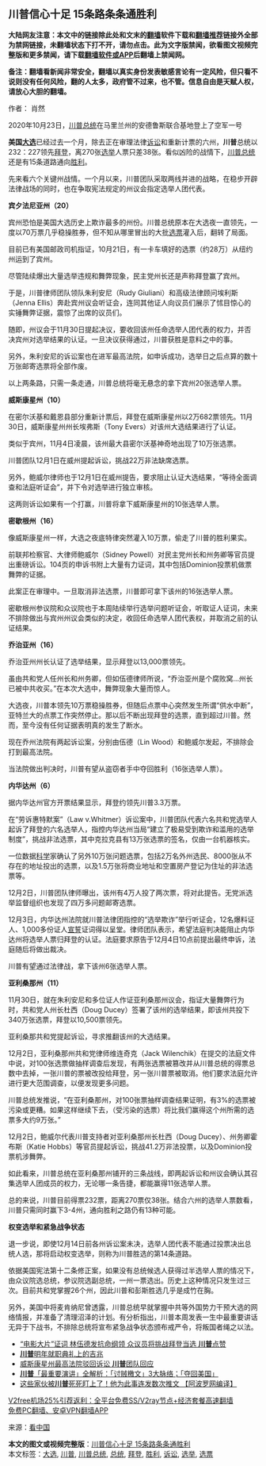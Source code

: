 <h2>川普信心十足 15条路条条通胜利</h2> <p class="notice"><b>大陆网友注意：本文中的链接除此处和文末的<a href="https://github.com/bannedbook/fanqiang" >翻墙</a>软件下载和<a href="https://github.com/killgcd/justmysocks/blob/master/README.md">翻墙推荐</a>链接外全部为禁网链接，未翻墙状态下打不开，请勿点击。此为文字版禁闻，欲看图文视频完整版和更多禁闻，请下载<a href="https://github.com/bannedbook/fanqiang">翻墙软件或APP</a>后翻墙上禁闻网。</p><p>备注：翻墙看新闻非常安全，翻墙以真实身份发表敏感言论有一定风险，但只看不说则没有任何风险，翻的人太多，政府管不过来，也不管。信息自由是天赋人权，请放心大胆的翻墙。</b></p>  <div class="entry"> <p>作者： 肖然</p> <p id="conimg">2020年10月23日，<a href="https://www.bannedbook.org/bnews/tag/%e5%b7%9d%e6%99%ae/" class="st_tag internal_tag" rel="tag" title="标签 川普 下的日志">川普</a><a href="https://www.bannedbook.org/bnews/tag/%e6%80%bb%e7%bb%9f/" class="st_tag internal_tag" rel="tag" title="标签 总统 下的日志">总统</a>在马里兰州的安德鲁斯联合基地登上了空军一号</p> <p><strong>美国<a href="https://www.bannedbook.org/bnews/tag/%e5%a4%a7%e9%80%89/" class="st_tag internal_tag" rel="tag" title="标签 大选 下的日志">大选</a></strong>已经过去一个月，除去正在审理法律<a href="https://www.bannedbook.org/bnews/tag/%E8%AF%89%E8%AE%BC/" class="st_tag internal_tag" rel="tag" title="标签 诉讼 下的日志">诉讼</a>和重新计票的六州，<strong>川普</strong>总统以232：227领先<a href="https://www.bannedbook.org/bnews/tag/%e6%8b%9c%e7%99%bb/" class="st_tag internal_tag" rel="tag" title="标签 拜登 下的日志">拜登</a>，离270张<a href="https://www.bannedbook.org/bnews/tag/%e9%80%89%e4%b8%be/" class="st_tag internal_tag" rel="tag" title="标签 选举 下的日志">选举</a>人票只差38张。看似凶险的战情下，<a href="https://www.bannedbook.org/bnews/tag/%E5%B7%9D%E6%99%AE%E6%80%BB%E7%BB%9F/" class="st_tag internal_tag" rel="tag" title="标签 川普总统 下的日志">川普总统</a>还是有15条道路通向<a href="https://www.bannedbook.org/bnews/tag/%E8%83%9C%E5%88%A9/" class="st_tag internal_tag" rel="tag" title="标签 胜利 下的日志">胜利</a>。</p> <p>先来看六个关键州战情。一个月以来，川普团队采取两线并进的战略，在稳步开辟法律战场的同时，也在争取宪法规定的州议会指定选举人团代表。</p> <p><strong>宾夕法尼亚州（20）</strong></p> <p>宾州恐怕是美国大选历史上欺诈最多的州份。川普总统原本在大选夜一直领先，一度以70万票几乎稳操胜券，但不知从哪里冒出的大批<a href="https://www.bannedbook.org/bnews/tag/%E9%80%89%E7%A5%A8/" class="st_tag internal_tag" rel="tag" title="标签 选票 下的日志">选票</a>灌入后，翻转了局面。</p> <p>目前已有美国邮政司机指证，10月21日，有一卡车填好的选票（约28万）从纽约州运到了宾州。</p> <p>尽管陆续爆出大量选举违规和舞弊现象，民主党州长还是声称拜登赢了宾州。</p> <p>于是，川普律师团队领队朱利安尼（Rudy Giuliani）和高级法律顾问埃利斯（Jenna Ellis）奔赴宾州议会听证会，连同其他证人向议员们展示了怵目惊心的实锤舞弊证据，震惊了出席的议员们。</p> <p>随即，州议会于11月30日提起决议，要收回该州任命选举人团代表的权力，并否决宾州对选举结果的认证。一旦决议获得通过，川普获胜是意料之中的事。</p> <p>另外，朱利安尼的诉讼案也在进军最高法院，如申诉成功，选举日之后点算的数十万张邮寄选票将全部作废。</p> <p>以上两条路，只需一条走通，川普总统将毫无悬念的拿下宾州20张选举人票。</p>  <p><strong>威斯康星州（10）</strong></p> <p>在密尔沃基和戴恩县部分重新计票后，拜登在威斯康星州以2万682票领先。11月30日，威斯康星州州长埃弗斯（Tony Evers）对该州大选结果进行了认证。</p> <p>类似于宾州，11月4日凌晨，该州最大县密尔沃基神奇地出现了10万张选票。</p> <p>川普团队12月1日在威州提起诉讼，挑战22万非法缺席选票。</p> <p>另外，鲍威尔律师也于12月1日在威州提告，要求阻止认证大选结果，“等待全面调查和法庭听证会”，并下令对选举进行独立审核。</p> <p>这两则诉讼如果有一个打赢，川普将拿下威斯康星州的10张选举人票。</p> <p><strong>密歇根州（16）</strong></p> <p>像威斯康星州一样，大选之夜底特律突然灌入10万票，偷走了川普的胜利果实。</p> <p>前联邦检察官、大律师鲍威尔（Sidney Powell）对民主党州长和州务卿等官员提出重磅诉讼。104页的申诉书附上大量有力证词，其中包括Dominion投票机做票舞弊的证据。</p> <p>此案正在审理中。一旦取消非法选票，川普即可拿下该州的16张选举人票。</p> <p>密歇根州参议院和众议院也于本周陆续举行选举问题听证会，听取证人证词，未来不排除做出与宾州州议会类似的决定，收回任命选举人团代表权，并取消之前的认证结果。</p> <p><strong>乔治亚州（16）</strong></p>  <p>乔治亚州州长认证了选举结果，显示拜登以13,000票领先。</p> <p>虽由共和党人任州长和州务卿，但如伍德律师所说，“乔治亚州是个腐败窝&#8230;州长已被中共收买。”在本次大选中，舞弊现象大量而惊人。</p> <p>大选夜，川普本领先10万票稳操胜券，但随后点票中心突然发生所谓“供水中断”，亚特兰大的点票工作突然停止。那以后不断出现拜登的选票，直到超过川普。然而，至今没有任何证据表明真的发生了断水。</p> <p>现在乔州法院有两起诉讼案，分别由伍德（Lin Wood）和鲍威尔发起，不排除会打到最高法院。</p> <p>当法院做出判决时，川普有望从盗窃者手中夺回胜利（16张选举人票）。</p> <p><strong>内华达州（6）</strong></p> <p>据内华达州官方开票结果显示，拜登约领先川普3.3万票。</p> <p>在“劳诉惠特默案”（Law v.Whitmer）诉讼案中，川普团队代表六名共和党选举人起诉了拜登的六名选举人，指控内华达州当局“建立了极易受到欺诈和滥用的选举制度”，挑战非法选票，其中克拉克县有13万张选票的签名，仅由一台机器核实。</p> <p>一位数据<span class='wp_keywordlink'><a href="https://www.bannedbook.org/forum11/topic309.html" title="禁片：“科学”的棍子" target="_blank">科学</a></span>家确认了另外10万张问题选票，包括2万名外州选民、8000张从不存在的地址投出的选票，以及1.5万张将商业地址和空置房产登记为住址的非法选票等。</p> <p>12月2日，川普团队律师曝出，该州有4万人投了两次票，将对此提告。无党派选举监督组织也发现了四万多问题邮寄选票。</p> <p>12月3日，内华达州法院就川普法律团指控的“选举欺诈”举行听证会，12名爆料证人、1,000多份证人<span class='wp_keywordlink'><a href="https://www.bannedbook.org/forum5/topic17.html" title="宣誓与预言" target="_blank">宣誓</a></span>证词得以呈堂。律师团队表示，希望法庭判决能阻止内华达州将选举人票归拜登的认证。法庭要求原告于12月4日10点前提出最终申诉，法庭随后将做出裁决。</p> <p>川普有望通过法律战，拿下该州6张选举人票。</p>  <p><strong>亚利桑那州（11）</strong></p> <p>11月30日，就在朱利安尼和多位证人作证亚利桑那州议会，指证大量舞弊行为时，共和党人州长杜西（Doug Ducey）签署了该州的选举结果，即该州共投下340万张选票，拜登以10,500票领先。</p> <p>亚利桑那共和党提起诉讼，寻求推翻该州的大选结果。</p> <p>12月2日，亚利桑那州共和党律师维连奇克（Jack Wilenchik）在提交的法庭文件中说，对100张选票做抽样调查后发现，有两张选票被篡改并从川普总统的得票总数中去掉，一张川普的票被改投给拜登，另一张川普票被取消。他们要求法庭允许进行更大范围调查，以便发现更多问题。</p> <p>川普总统发推说，“在亚利桑那州，对100张票抽样调查结果证明，有3%的选票被污染或更糟。如果这样继续下去，（受污染的选票）将比我们赢得这个州所需的选票多大约9万张。”</p> <p>12月2日，鲍威尔代表川普支持者对亚利桑那州长杜西（Doug Ducey）、州务卿霍布斯（Katie Hobbs）等官员提起诉讼，挑战41.2万非法投票，以及Dominion投票机涉舞弊。</p> <p>如此看来，川普总统在亚利桑那州铺开的三条战线，即两起诉讼和州议会确认其召集选举人团成员的权力，无论哪一条告捷，都能赢得11张选举人票。</p> <p>总的来说，川普目前得票232票，距离270票仅38张。结合六州的选举人票数看，川普只需同时赢下3-4州，通向胜利之路仍有13种可能。</p> <p><strong>权变选举和紧急战争状态</strong></p> <p>退一步说，即使12月14日前各州诉讼案未决，选举人团代表不能通过投票决出总统人选，那将启动权变选举，则称为川普胜选的第14条道路。</p> <p>依据美国宪法第十二条修正案，如果没有总统候选人获得过半选举人票的情况下，由众议院选总统，参议院选副总统，一州一票选出。历史上这种情况只发生过三次。目前共和党掌握26个州，因此川普和彭斯胜选几乎是成竹在胸。</p> <p>另外，美国中将麦肯纳尼曾透露，川普总统早就掌握中共等外国势力干预大选的网络情报，并准备了清理沼泽的计划。有分析指出，川普本周发表一生中最重要讲话无异于下战书，不排除总统将宣布紧急战争状态颁布戒严令，将叛国者绳之以法。</p>  <ul class='op-related-articles' title='相关阅读'> <li><a href='https://www.bannedbook.org/bnews/topimagenews/20201204/1442050.html' target='_blank'>“电影大片”证词 林伍德发抗命纲领 众议员将挑战拜登当选 <b>川普</b>点赞</a></li> <li><a href='https://www.bannedbook.org/bnews/bannedvideo/20201204/1442041.html' target='_blank'><b>川普</b>明年就职典礼上的吉兆</a></li> <li><a href='https://www.bannedbook.org/bnews/cnnews/20201204/1442038.html' target='_blank'>威斯康星州最高法院驳回诉讼 <b>川普</b>团队回应</a></li> <li><a href='https://www.bannedbook.org/bnews/taiwannews/20201204/1442036.html' target='_blank'><b>川普</b>「最重要演讲」全解析：「讨贼檄文」3大脉络；「夺回美国」</a></li> <li><a href='https://www.bannedbook.org/bnews/topimagenews/20201204/1442014.html' target='_blank'>这些家伙被<b>川普</b>死死盯上了！他为此事连发数次推文 【阿波罗网编译】</a></li> </ul> <p class="texttj"> <a href="https://github.com/bannedbook/fanqiang/wiki/V2ray%E6%9C%BA%E5%9C%BA" target="_blank">V2free机场25%引荐返利：全平台免费SS/V2ray节点+经济套餐高速翻墙</a><br/> <a href="https://github.com/bannedbook/fanqiang/wiki/%E7%A6%81%E9%97%BB%E7%BD%91%E5%AE%89%E5%8D%93%E7%BF%BB%E5%A2%99%E6%96%B0%E9%97%BBAPP" target="_blank">免费PC翻墙、安卓VPN翻墙APP</a></p><p> 来源：<span class='wp_keywordlink_affiliate'><a href="https://www.secretchina.com/" title="看中国" target="_blank">看中国</a></span> </p><a name='sharetosocial'></a>       <div><b>本文的图文或视频完整版</b>：<a href='https://www.bannedbook.org/bnews/cnnews/20201204/1442052.html'>川普信心十足 15条路条条通胜利</a></div>  </div><!--END ENTRY--> <div class="postfooter"> <div>本文标签：<a href="https://www.bannedbook.org/bnews/tag/%e5%a4%a7%e9%80%89/" rel="tag">大选</a>, <a href="https://www.bannedbook.org/bnews/tag/%e5%b7%9d%e6%99%ae/" rel="tag">川普</a>, <a href="https://www.bannedbook.org/bnews/tag/%E5%B7%9D%E6%99%AE%E6%80%BB%E7%BB%9F/" rel="tag">川普总统</a>, <a href="https://www.bannedbook.org/bnews/tag/%e6%80%bb%e7%bb%9f/" rel="tag">总统</a>, <a href="https://www.bannedbook.org/bnews/tag/%e6%8b%9c%e7%99%bb/" rel="tag">拜登</a>, <a href="https://www.bannedbook.org/bnews/tag/%E8%83%9C%E5%88%A9/" rel="tag">胜利</a>, <a href="https://www.bannedbook.org/bnews/tag/%E8%AF%89%E8%AE%BC/" rel="tag">诉讼</a>, <a href="https://www.bannedbook.org/bnews/tag/%e9%80%89%e4%b8%be/" rel="tag">选举</a>, <a href="https://www.bannedbook.org/bnews/tag/%E9%80%89%E7%A5%A8/" rel="tag">选票</a></div>  </div><!--END POSTFOOTER--> 